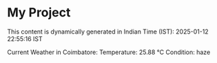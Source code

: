 # My Project

This content is dynamically generated in Indian Time (IST): 2025-01-12 22:55:16 IST


Current Weather in Coimbatore:
Temperature: 25.88 °C
Condition: haze
